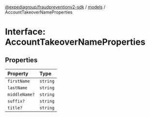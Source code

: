 [@expediagroup/fraudpreventionv2-sdk](../../index.md) / [models](../index.md) / AccountTakeoverNameProperties

# Interface: AccountTakeoverNameProperties

## Properties

| Property | Type |
| :------ | :------ |
| `firstName` | `string` |
| `lastName` | `string` |
| `middleName?` | `string` |
| `suffix?` | `string` |
| `title?` | `string` |
